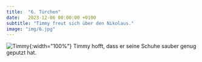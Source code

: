 ```yaml
---
title:  "6. Türchen"
date:   2023-12-06 00:00:00 +0100
subtitle: "Timmy freut sich über den Nikolaus."
image: "img/6.jpg"
---
```


![Timmy](../img/6.jpg){:width="100%"}
Timmy hofft, dass er seine Schuhe sauber genug geputzt hat.